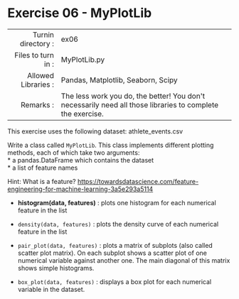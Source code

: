 # Exercise 06 - MyPlotLib

|                         |                    |
| -----------------------:| ------------------ |
|   Turnin directory :    |  ex06              |
|   Files to turn in :    |  MyPlotLib.py      |
|   Allowed Libraries :   |  Pandas, Matplotlib, Seaborn, Scipy|
|   Remarks :             |  The less work you do, the better! You don't necessarily need all those libraries to complete the exercise.|

This exercise uses the following dataset: athlete_events.csv

Write a class called `MyPlotLib`. This class implements different plotting methods, each of which take two arguments:  
	* a pandas.DataFrame which contains the dataset  
	* a list of feature names

Hint: What is a feature? https://towardsdatascience.com/feature-engineering-for-machine-learning-3a5e293a5114

- __histogram(data, features)__ : plots one histogram for each numerical feature in the list

* `density(data, features)` : plots the density curve of each numerical feature in the list

* `pair_plot(data, features)` : plots a matrix of subplots (also called scatter plot matrix). On each subplot shows a scatter plot of one numerical variable against another one. The main diagonal of this matrix shows simple histograms.

* `box_plot(data, features)` : displays a box plot for each numerical variable in the dataset.
